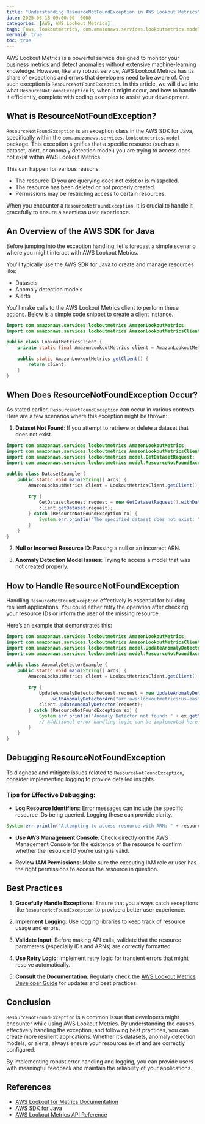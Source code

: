```yaml
---
title: "Understanding ResourceNotFoundException in AWS Lookout Metrics"
date: 2025-06-18 09:00:00 -0000
categories: [AWS, AWS Lookout Metrics]
tags: [aws, lookoutmetrics, com.amazonaws.services.lookoutmetrics.model]
mermaid: true
toc: true
---
```



AWS Lookout Metrics is a powerful service designed to monitor your business metrics and detect anomalies without extensive machine-learning knowledge. However, like any robust service, AWS Lookout Metrics has its share of exceptions and errors that developers need to be aware of. One such exception is `ResourceNotFoundException`. In this article, we will dive into what `ResourceNotFoundException` is, when it might occur, and how to handle it efficiently, complete with coding examples to assist your development.

## What is ResourceNotFoundException?

`ResourceNotFoundException` is an exception class in the AWS SDK for Java, specifically within the `com.amazonaws.services.lookoutmetrics.model` package. This exception signifies that a specific resource (such as a dataset, alert, or anomaly detection model) you are trying to access does not exist within AWS Lookout Metrics.

This can happen for various reasons:
- The resource ID you are querying does not exist or is misspelled.
- The resource has been deleted or not properly created.
- Permissions may be restricting access to certain resources.

When you encounter a `ResourceNotFoundException`, it is crucial to handle it gracefully to ensure a seamless user experience.

## An Overview of the AWS SDK for Java

Before jumping into the exception handling, let's forecast a simple scenario where you might interact with AWS Lookout Metrics.

You’ll typically use the AWS SDK for Java to create and manage resources like:
- Datasets
- Anomaly detection models
- Alerts

You’ll make calls to the AWS Lookout Metrics client to perform these actions. Below is a simple code snippet to create a client instance.

```java
import com.amazonaws.services.lookoutmetrics.AmazonLookoutMetrics;
import com.amazonaws.services.lookoutmetrics.AmazonLookoutMetricsClientBuilder;

public class LookoutMetricsClient {
    private static final AmazonLookoutMetrics client = AmazonLookoutMetricsClientBuilder.defaultClient();

    public static AmazonLookoutMetrics getClient() {
        return client;
    }
}
```

## When Does ResourceNotFoundException Occur?

As stated earlier, `ResourceNotFoundException` can occur in various contexts. Here are a few scenarios where this exception might be thrown:

1. **Dataset Not Found**: If you attempt to retrieve or delete a dataset that does not exist.

```java
import com.amazonaws.services.lookoutmetrics.AmazonLookoutMetrics;
import com.amazonaws.services.lookoutmetrics.AmazonLookoutMetricsClientBuilder;
import com.amazonaws.services.lookoutmetrics.model.GetDatasetRequest;
import com.amazonaws.services.lookoutmetrics.model.ResourceNotFoundException;

public class DatasetExample {
    public static void main(String[] args) {
        AmazonLookoutMetrics client = LookoutMetricsClient.getClient();
        
        try {
            GetDatasetRequest request = new GetDatasetRequest().withDatasetArn("arn:aws:lookoutmetrics:us-east-1:123456789012:dataset/myDataset");
            client.getDataset(request);
        } catch (ResourceNotFoundException ex) {
            System.err.println("The specified dataset does not exist: " + ex.getMessage());
        }
    }
}
```

2. **Null or Incorrect Resource ID**: Passing a null or an incorrect ARN.

3. **Anomaly Detection Model Issues**: Trying to access a model that was not created properly.

## How to Handle ResourceNotFoundException

Handling `ResourceNotFoundException` effectively is essential for building resilient applications. You could either retry the operation after checking your resource IDs or inform the user of the missing resource.

Here’s an example that demonstrates this:

```java
import com.amazonaws.services.lookoutmetrics.AmazonLookoutMetrics;
import com.amazonaws.services.lookoutmetrics.AmazonLookoutMetricsClientBuilder;
import com.amazonaws.services.lookoutmetrics.model.UpdateAnomalyDetectorRequest;
import com.amazonaws.services.lookoutmetrics.model.ResourceNotFoundException;

public class AnomalyDetectorExample {
    public static void main(String[] args) {
        AmazonLookoutMetrics client = LookoutMetricsClient.getClient();
        
        try {
            UpdateAnomalyDetectorRequest request = new UpdateAnomalyDetectorRequest()
                .withAnomalyDetectorArn("arn:aws:lookoutmetrics:us-east-1:123456789012:anomaly-detector/myDetector");
            client.updateAnomalyDetector(request);
        } catch (ResourceNotFoundException ex) {
            System.err.println("Anomaly Detector not found: " + ex.getMessage());
            // Additional error handling logic can be implemented here
        }
    }
}
```

## Debugging ResourceNotFoundException

To diagnose and mitigate issues related to `ResourceNotFoundException`, consider implementing logging to provide detailed insights.

### Tips for Effective Debugging:

- **Log Resource Identifiers**: Error messages can include the specific resource IDs being queried. Logging these can provide clarity.
  
```java
System.err.println("Attempting to access resource with ARN: " + resourceArn);
```

- **Use AWS Management Console**: Check directly on the AWS Management Console for the existence of the resource to confirm whether the resource ID you’re using is valid.

- **Review IAM Permissions**: Make sure the executing IAM role or user has the right permissions to access the resource in question.

## Best Practices

1. **Gracefully Handle Exceptions**: Ensure that you always catch exceptions like `ResourceNotFoundException` to provide a better user experience.
  
2. **Implement Logging**: Use logging libraries to keep track of resource usage and errors.

3. **Validate Input**: Before making API calls, validate that the resource parameters (especially IDs and ARNs) are correctly formatted.

4. **Use Retry Logic**: Implement retry logic for transient errors that might resolve automatically. 

5. **Consult the Documentation**: Regularly check the [AWS Lookout Metrics Developer Guide](https://docs.aws.amazon.com/lookoutmetrics/latest/dev/what-is.html) for updates and best practices.

## Conclusion

`ResourceNotFoundException` is a common issue that developers might encounter while using AWS Lookout Metrics. By understanding the causes, effectively handling the exception, and following best practices, you can create more resilient applications. Whether it’s datasets, anomaly detection models, or alerts, always ensure your resources exist and are correctly configured. 

By implementing robust error handling and logging, you can provide users with meaningful feedback and maintain the reliability of your applications.

## References

- [AWS Lookout for Metrics Documentation](https://docs.aws.amazon.com/lookoutmetrics/latest/dev/what-is.html)
- [AWS SDK for Java](https://aws.amazon.com/sdk-for-java/)
- [AWS Lookout Metrics API Reference](https://docs.aws.amazon.com/lookoutmetrics/latest/APIReference/Welcome.html)